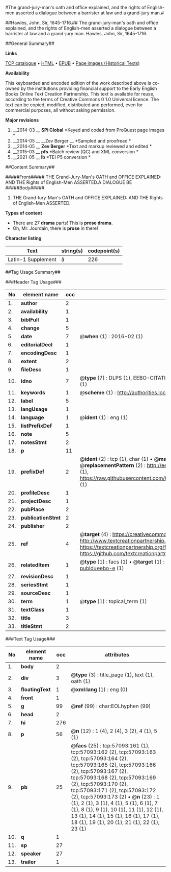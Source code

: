 #The grand-jury-man's oath and office explained, and the rights of English-men asserted a dialogue between a barrister at law and a grand-jury man.#

##Hawles, John, Sir, 1645-1716.##
The grand-jury-man's oath and office explained, and the rights of English-men asserted a dialogue between a barrister at law and a grand-jury man.
Hawles, John, Sir, 1645-1716.

##General Summary##

**Links**

[TCP catalogue](http://www.ota.ox.ac.uk/tcp/)  • 
[HTML](http://tei.it.ox.ac.uk/tcp/Texts-HTML/free/B24/B24051.html)  • 
[EPUB](http://tei.it.ox.ac.uk/tcp/Texts-EPUB/free/B24/B24051.epub) • 
[Page images (Historical Texts)](https://historicaltexts.jisc.ac.uk/eebo-12251390e)

**Availability**

This keyboarded and encoded edition of the work described above is co-owned by the
    institutions providing financial support to the Early English Books Online Text Creation
    Partnership. This text is available for reuse, according to the terms of  Creative Commons 0 1.0 Universal
    licence. The text can be copied, modified, distributed and performed, even for commercial
    purposes, all without asking permission.

**Major revisions**

1. __2014-03 __ __SPi Global__ *Keyed and coded from ProQuest page images *
1. __2014-05 __ __Zev Berger __ *Sampled and proofread *
1. __2014-05 __ __Zev Berger__ *Text and markup reviewed and edited *
1. __2015-03 __ __pfs__ *Batch review (QC) and XML conversion *
1. __2021-05 __ __lb__ *TEI P5 conversion *

##Content Summary##

#####Front#####
THE Grand-Jury-Man's OATH and OFFICE EXPLAINED: AND THE Rights of English-Men ASSERTED.A DIALOGUE BE
#####Body#####

1. THE Grand-Iury-Man's OATH and OFFICE EXPLAINED: AND THE Rights of English-Men ASSERTED.

**Types of content**

  * There are 27 **drama** parts! This is **prose drama**.
  * Oh, Mr. Jourdain, there is **prose** in there!

**Character listing**


|Text|string(s)|codepoint(s)|
|---|---|---|
|Latin-1 Supplement|â|226|

##Tag Usage Summary##

###Header Tag Usage###

|No|element name|occ|attributes|
|---|---|---|---|
|1.|__author__|2||
|2.|__availability__|1||
|3.|__biblFull__|1||
|4.|__change__|5||
|5.|__date__|7| @__when__ (1) : 2016-02 (1)|
|6.|__editorialDecl__|1||
|7.|__encodingDesc__|1||
|8.|__extent__|2||
|9.|__fileDesc__|1||
|10.|__idno__|7| @__type__ (7) : DLPS (1), EEBO-CITATION (1), VID (1), EEBO-PROQUEST (1), STC (2), OCLC (1)|
|11.|__keywords__|1| @__scheme__ (1) : http://authorities.loc.gov/ (1)|
|12.|__label__|5||
|13.|__langUsage__|1||
|14.|__language__|1| @__ident__ (1) : eng (1)|
|15.|__listPrefixDef__|1||
|16.|__note__|5||
|17.|__notesStmt__|2||
|18.|__p__|11||
|19.|__prefixDef__|2| @__ident__ (2) : tcp (1), char (1)  •  @__matchPattern__ (2) : ([0-9\-]+):([0-9IVX]+) (1), (.+) (1)  •  @__replacementPattern__ (2) : http://eebo.chadwyck.com/downloadtiff?vid=$1&page=$2 (1), https://raw.githubusercontent.com/textcreationpartnership/Texts/master/tcpchars.xml#$1 (1)|
|20.|__profileDesc__|1||
|21.|__projectDesc__|1||
|22.|__pubPlace__|2||
|23.|__publicationStmt__|2||
|24.|__publisher__|2||
|25.|__ref__|4| @__target__ (4) : https://creativecommons.org/publicdomain/zero/1.0/ (1), http://www.textcreationpartnership.org/docs/. (1), https://textcreationpartnership.org/faq/#faq05 (1), https://github.com/textcreationpartnership (1)|
|26.|__relatedItem__|1| @__type__ (1) : facs (1)  •  @__target__ (1) : https://data.historicaltexts.jisc.ac.uk/view?pubId=eebo-e (1)|
|27.|__revisionDesc__|1||
|28.|__seriesStmt__|1||
|29.|__sourceDesc__|1||
|30.|__term__|1| @__type__ (1) : topical_term (1)|
|31.|__textClass__|1||
|32.|__title__|3||
|33.|__titleStmt__|2||


###Text Tag Usage###

|No|element name|occ|attributes|
|---|---|---|---|
|1.|__body__|2||
|2.|__div__|3| @__type__ (3) : title_page (1), text (1), oath (1)|
|3.|__floatingText__|1| @__xml:lang__ (1) : eng (0)|
|4.|__front__|1||
|5.|__g__|99| @__ref__ (99) : char:EOLhyphen (99)|
|6.|__head__|2||
|7.|__hi__|276||
|8.|__p__|56| @__n__ (12) : 1 (4), 2 (4), 3 (2), 4 (1), 5 (1)|
|9.|__pb__|25| @__facs__ (25) : tcp:57093:161 (1), tcp:57093:162 (2), tcp:57093:163 (2), tcp:57093:164 (2), tcp:57093:165 (2), tcp:57093:166 (2), tcp:57093:167 (2), tcp:57093:168 (2), tcp:57093:169 (2), tcp:57093:170 (2), tcp:57093:171 (2), tcp:57093:172 (2), tcp:57093:173 (2)  •  @__n__ (23) : 1 (1), 2 (1), 3 (1), 4 (1), 5 (1), 6 (1), 7 (1), 8 (1), 9 (1), 10 (1), 11 (1), 12 (1), 13 (1), 14 (1), 15 (1), 16 (1), 17 (1), 18 (1), 19 (1), 20 (1), 21 (1), 22 (1), 23 (1)|
|10.|__q__|1||
|11.|__sp__|27||
|12.|__speaker__|27||
|13.|__trailer__|1||

